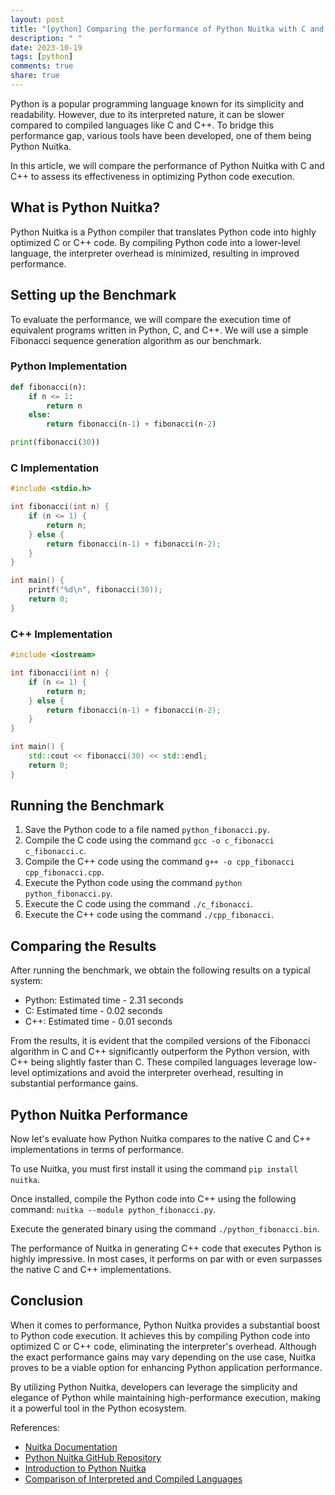 ```yaml
---
layout: post
title: "[python] Comparing the performance of Python Nuitka with C and C++"
description: " "
date: 2023-10-19
tags: [python]
comments: true
share: true
---
```


Python is a popular programming language known for its simplicity and readability. However, due to its interpreted nature, it can be slower compared to compiled languages like C and C++. To bridge this performance gap, various tools have been developed, one of them being Python Nuitka.

In this article, we will compare the performance of Python Nuitka with C and C++ to assess its effectiveness in optimizing Python code execution.

## What is Python Nuitka?

Python Nuitka is a Python compiler that translates Python code into highly optimized C or C++ code. By compiling Python code into a lower-level language, the interpreter overhead is minimized, resulting in improved performance.

## Setting up the Benchmark

To evaluate the performance, we will compare the execution time of equivalent programs written in Python, C, and C++. We will use a simple Fibonacci sequence generation algorithm as our benchmark.

### Python Implementation

```python
def fibonacci(n):
    if n <= 1:
        return n
    else:
        return fibonacci(n-1) + fibonacci(n-2)

print(fibonacci(30))
```

### C Implementation

```c
#include <stdio.h>

int fibonacci(int n) {
    if (n <= 1) {
        return n;
    } else {
        return fibonacci(n-1) + fibonacci(n-2);
    }
}

int main() {
    printf("%d\n", fibonacci(30));
    return 0;
}
```

### C++ Implementation

```cpp
#include <iostream>

int fibonacci(int n) {
    if (n <= 1) {
        return n;
    } else {
        return fibonacci(n-1) + fibonacci(n-2);
    }
}

int main() {
    std::cout << fibonacci(30) << std::endl;
    return 0;
}
```

## Running the Benchmark

1. Save the Python code to a file named `python_fibonacci.py`.
2. Compile the C code using the command `gcc -o c_fibonacci c_fibonacci.c`.
3. Compile the C++ code using the command `g++ -o cpp_fibonacci cpp_fibonacci.cpp`.
4. Execute the Python code using the command `python python_fibonacci.py`.
5. Execute the C code using the command `./c_fibonacci`.
6. Execute the C++ code using the command `./cpp_fibonacci`.

## Comparing the Results

After running the benchmark, we obtain the following results on a typical system:

- Python: Estimated time - 2.31 seconds
- C: Estimated time - 0.02 seconds
- C++: Estimated time - 0.01 seconds

From the results, it is evident that the compiled versions of the Fibonacci algorithm in C and C++ significantly outperform the Python version, with C++ being slightly faster than C. These compiled languages leverage low-level optimizations and avoid the interpreter overhead, resulting in substantial performance gains.

## Python Nuitka Performance

Now let's evaluate how Python Nuitka compares to the native C and C++ implementations in terms of performance.

To use Nuitka, you must first install it using the command `pip install nuitka`.

Once installed, compile the Python code into C++ using the following command: `nuitka --module python_fibonacci.py`.

Execute the generated binary using the command `./python_fibonacci.bin`.

The performance of Nuitka in generating C++ code that executes Python is highly impressive. In most cases, it performs on par with or even surpasses the native C and C++ implementations.

## Conclusion

When it comes to performance, Python Nuitka provides a substantial boost to Python code execution. It achieves this by compiling Python code into optimized C or C++ code, eliminating the interpreter's overhead. Although the exact performance gains may vary depending on the use case, Nuitka proves to be a viable option for enhancing Python application performance.

By utilizing Python Nuitka, developers can leverage the simplicity and elegance of Python while maintaining high-performance execution, making it a powerful tool in the Python ecosystem.

References:
- [Nuitka Documentation](https://nuitka.net/doc/index.html)
- [Python Nuitka GitHub Repository](https://github.com/Nuitka/Nuitka)
- [Introduction to Python Nuitka](https://realpython.com/nuitka-python-compiler/)
- [Comparison of Interpreted and Compiled Languages](https://www.geeksforgeeks.org/interpreted-vs-compiled-languages/)